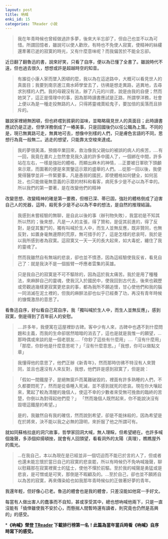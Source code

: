 ```yaml
---
layout: post
title: 吶喊
enki_id: 15
categories: TReader 小說
---
```

> 我在年青時候也曾經做過許多夢，後來大半忘卻了，但自己也並不以為可惜。所謂回憶者，雖說可以使人歡欣，有時也不免使人寂寞，使精神的絲縷還牽著已逝的寂寞的時光，又有什麼意味呢？而我偏苦於不能全忘卻。

近日翻了翻魯迅的書，說來好笑，只看了自序，便以為已懂了全書了。雖說時代不遠，但也過去很久，想想或許是超越時空的知音。


> 有誰從小康人家而墜入困頓的麼，我以為在這途路中，大概可以看見世人的真面目；我要到南京進江南水師學堂去了，彷彿是想走異路，逃異地，去尋求別樣的人們。我的母親沒有法，辦了八元的川資，說是由我的自便；然而她哭了，這正是情理中的事，因為那時讀書應試是正路，所謂學洋務，社會上便以為是一種走投無路的人，只得將靈魂賣給鬼子，要加倍的奚落而且排斥的。

雖說家裡絕無困頓，但也終嚐到貧窮的滋味，並略略窺見世人的真面目；此時讀書應試仍是正途，但學洋務倒成了一樁美事，只是回國後仍以任公職為上策。不同的是，現已無異路可走，無異地可去，想像中別樣的人們，只是膚色言語的不同，思想行為竟一般無二。逃走的想望，只能靠太空梭來達成。

>我的夢很美滿，預備卒業回來，救治像我父親似的被誤的病人的疾苦，....有一回，我竟在畫片上忽然會見我久違的許多中國人了，一個綁在中間，許多站在左右，一樣是強壯的體格，而顯出麻木的神情，...正要被日軍砍下頭顱來示眾，而圍著的便是來賞鑒這示眾的盛舉的人們。...從那一回以後，我便覺得醫學並非一件緊要事，凡是愚弱的國民，即使體格如何健全，如何茁壯，也只能做毫無意義的示眾的材料和看客，病死多少是不必以為不幸的。所以我們的第一要著，是在改變他們的精神

改變思想、改變精神的確是第一要務，但根已深、蒂已固，強壯的體格倒成了迫害自己人的兇器，這時，殺死多少是不必以為不幸的想法，是自然的推理結論。


> 我感到未嘗經驗的無聊，是自此以後的事（辦刊物失敗），我當初是不知其所以然的；後來想，凡是一人的主張，得了贊和，是促其前進的，得了反對，是促其奮鬥的，獨有叫喊於生人中，而生人並無反應，既非贊同，也無反對，如置身毫無邊際的荒原，無可措手的了，這是怎樣的悲哀呵，我於是以我所感到者為寂寞。這寂寞又一天一天的長大起來，如大毒蛇，纏住了我的靈魂了。

> 然而我雖然自有無端的悲哀，卻也並不憤懣，因為這經驗使我反省，看見自己了：就是我決不是一個振臂一呼應者雲集的英雄。

> 只是我自己的寂寞是不可不驅除的，因為這於我太痛苦。我於是用了種種法，來麻醉自己的靈魂，使我沉入於國民中，使我回到古代去，後來也親歷或旁觀過幾樣更寂寞更悲哀的事，都為我所不願追懷，甘心使他們和我的腦一同消滅在泥土裡的，但我的麻醉法卻也似乎已經奏了功，再沒有青年時候的慷慨激昂的意思了。

看魯迅自序，好似看自己寫自序，我「獨叫喊於生人中，而生人並無反應」，感到寂寞，倒是得到了百年前人的安慰。

>....許多年，我便寓在這屋裡鈔古碑。客中少有人來，古碑中也遇不到什麼問題和主義，而我的生命卻居然暗暗的消去了，這也是就是我惟一的願望，...那時偶或來談的是一個老朋友....「你鈔了這些有什麼用」....「沒有什麼用」「那麼，你鈔他是什麼意思呢？」「沒有什麼意思。」「我想，你可以做點文章」

> 我懂得他的意思了，他們正辦《新青年》，然而那時彷彿不特沒有人來贊同，並且也還沒有人來反對，我想，他們許是感到寂寞了，但是說：

>「假如一間鐵屋子，是絕無窗戶而萬難破毀的，裡面有許多熟睡的人們，不久都要悶死了，然而是從昏睡入死滅，並不感到就死的悲哀。現在你大嚷起來，驚起了較為清醒的幾個人，使這不幸的少數者來受無可挽救的臨終的苦楚，你倒以為對得起他們麼？」
「然而幾個人既然起來，你不能說決沒有毀壞這鐵屋的希望。」

>是的，我雖然自有我的確信，然而說到希望，卻是不能抹殺的，因為希望是在於將來，決不能以我之必無的證明，來折服了他之所謂可有。

就如同蘇格拉底的洞穴故事，哲學家回洞大喊，無人理睬，但希望總在。也許多喊個幾聲，多添個抑揚頓挫，就會有人回頭望，看看洞外的太陽（真理），瞧瞧屋外的風光。

>...在我自己，本以為現在是已經並非一個切迫而不能已於言的人了，但或者也還未能忘懷於當日自己的寂寞的悲哀罷，所以有時候仍不免吶喊幾聲，聊以慰藉那在寂寞裡賓士的猛士，使他不憚於前驅。至於我的喊聲是勇猛或是悲哀，是可憎或是可笑，那倒是不暇顧及的。...至於自己，卻也並不願將自以為苦的寂寞，再來傳染給也如我那年青時候似的正做著好夢的青年。

我還年輕，但好像心已老。魯迅的體會也是我的體會，只差沒能如他寫一手好文。

每當有人做出害人的蠢事而不自知，甚或享受其中，總也想吶喊他兩下，只是一直沒能有「僥倖雖使我不安於心，而懸揣人間暫時還有讀者，則究竟也仍然是高興的」的感受。

***《吶喊》榮登 [TReader](http://ttwns.tw/treader) 下載排行榜第一名！此篇為當年當兵時看《吶喊》自序時寫下的感受。**
